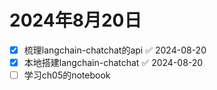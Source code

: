 



# 2024年8月20日

- [x] 梳理langchain-chatchat的api ✅ 2024-08-20
- [x] 本地搭建langchain-chatchat ✅ 2024-08-20
- [ ] 学习ch05的notebook
